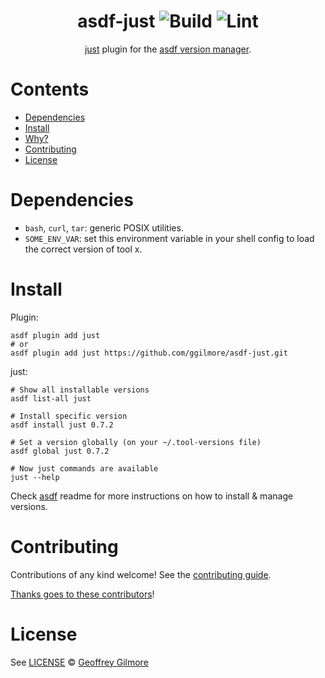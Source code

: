 <div align="center">

# asdf-just ![Build](https://github.com/ggilmore/asdf-just/workflows/Build/badge.svg) ![Lint](https://github.com/ggilmore/asdf-just/workflows/Lint/badge.svg)

[just](https://github.com/casey/just) plugin for the [asdf version manager](https://asdf-vm.com).

</div>

# Contents

- [Dependencies](#dependencies)
- [Install](#install)
- [Why?](#why)
- [Contributing](#contributing)
- [License](#license)

# Dependencies

- `bash`, `curl`, `tar`: generic POSIX utilities.
- `SOME_ENV_VAR`: set this environment variable in your shell config to load the correct version of tool x.

# Install

Plugin:

```shell
asdf plugin add just
# or
asdf plugin add just https://github.com/ggilmore/asdf-just.git
```

just:

```shell
# Show all installable versions
asdf list-all just

# Install specific version
asdf install just 0.7.2

# Set a version globally (on your ~/.tool-versions file)
asdf global just 0.7.2

# Now just commands are available
just --help
```

Check [asdf](https://github.com/asdf-vm/asdf) readme for more instructions on how to
install & manage versions.

# Contributing

Contributions of any kind welcome! See the [contributing guide](contributing.md).

[Thanks goes to these contributors](https://github.com/ggilmore/asdf-just/graphs/contributors)!

# License

See [LICENSE](LICENSE) © [Geoffrey Gilmore](https://github.com/ggilmore/)

